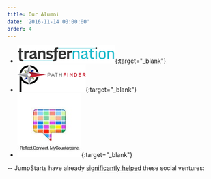 ```yaml
---
title: Our Alumni
date: '2016-11-14 00:00:00'
order: 4
---
```

<div class="mt4">

*   [<img src="/uploads/transfernation-logo-3.png">](http://transfernation.org/){:target="_blank"}
*   [<img src="/uploads/pathfinder-logo.png">](https://www.pathfinder.vet/){:target="_blank"}
*   [<img src="/uploads/mcp-logo-4.jpg">](http://www.mycounterpane.com/){:target="_blank"}

</div>

--
JumpStarts have already <u>significantly helped</u> these social ventures:
